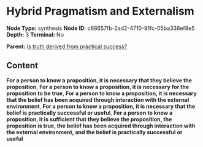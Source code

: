 # Hybrid Pragmatism and Externalism

**Node Type:** synthesis
**Node ID:** c68657fb-2ad2-4710-91fc-05ba336ef8e5
**Depth:** 3
**Terminal:** No

**Parent:** [Is truth derived from practical success?](is-truth-derived-from-practical-success.md)

## Content

**For a person to know a proposition, it is necessary that they believe the proposition**, **For a person to know a proposition, it is necessary for the proposition to be true**, **For a person to know a proposition, it is necessary that the belief has been acquired through interaction with the external environment**, **For a person to know a proposition, it is necessary that the belief is practically successful or useful**, **For a person to know a proposition, it is sufficient that they believe the proposition, the proposition is true, the belief has been acquired through interaction with the external environment, and the belief is practically successful or useful**
